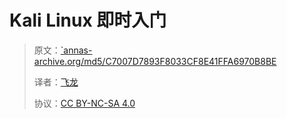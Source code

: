 # Kali Linux 即时入门

> 原文：[`annas-archive.org/md5/C7007D7893F8033CF8E41FFA6970B8BE](https://annas-archive.org/md5/C7007D7893F8033CF8E41FFA6970B8BE)
> 
> 译者：[飞龙](https://github.com/wizardforcel)
> 
> 协议：[CC BY-NC-SA 4.0](http://creativecommons.org/licenses/by-nc-sa/4.0/)
